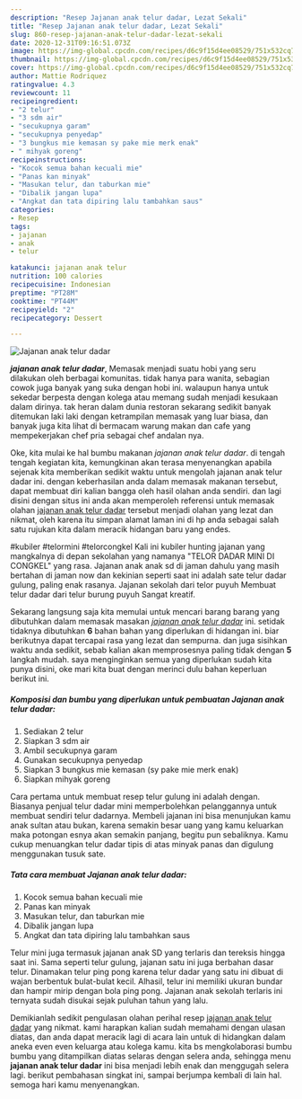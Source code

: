 ```yaml
---
description: "Resep Jajanan anak telur dadar, Lezat Sekali"
title: "Resep Jajanan anak telur dadar, Lezat Sekali"
slug: 860-resep-jajanan-anak-telur-dadar-lezat-sekali
date: 2020-12-31T09:16:51.073Z
image: https://img-global.cpcdn.com/recipes/d6c9f15d4ee08529/751x532cq70/jajanan-anak-telur-dadar-foto-resep-utama.jpg
thumbnail: https://img-global.cpcdn.com/recipes/d6c9f15d4ee08529/751x532cq70/jajanan-anak-telur-dadar-foto-resep-utama.jpg
cover: https://img-global.cpcdn.com/recipes/d6c9f15d4ee08529/751x532cq70/jajanan-anak-telur-dadar-foto-resep-utama.jpg
author: Mattie Rodriquez
ratingvalue: 4.3
reviewcount: 11
recipeingredient:
- "2 telur"
- "3 sdm air"
- "secukupnya garam"
- "secukupnya penyedap"
- "3 bungkus mie kemasan sy pake mie merk enak"
- " mihyak goreng"
recipeinstructions:
- "Kocok semua bahan kecuali mie"
- "Panas kan minyak"
- "Masukan telur, dan taburkan mie"
- "Dibalik jangan lupa"
- "Angkat dan tata dipiring lalu tambahkan saus"
categories:
- Resep
tags:
- jajanan
- anak
- telur

katakunci: jajanan anak telur 
nutrition: 100 calories
recipecuisine: Indonesian
preptime: "PT28M"
cooktime: "PT44M"
recipeyield: "2"
recipecategory: Dessert

---
```



![Jajanan anak telur dadar](https://img-global.cpcdn.com/recipes/d6c9f15d4ee08529/751x532cq70/jajanan-anak-telur-dadar-foto-resep-utama.jpg)

<b><i>jajanan anak telur dadar</i></b>, Memasak menjadi suatu hobi yang seru dilakukan oleh berbagai komunitas. tidak hanya para wanita, sebagian cowok juga banyak yang suka dengan hobi ini. walaupun hanya untuk sekedar berpesta dengan kolega atau memang sudah menjadi kesukaan dalam dirinya. tak heran dalam dunia restoran sekarang sedikit banyak ditemukan laki laki dengan ketrampilan memasak yang luar biasa, dan banyak juga kita lihat di bermacam warung makan dan cafe yang mempekerjakan chef pria sebagai chef andalan nya.

Oke, kita mulai ke hal bumbu makanan <i>jajanan anak telur dadar</i>. di tengah tengah kegiatan kita, kemungkinan akan terasa menyenangkan apabila sejenak kita memberikan sedikit waktu untuk mengolah jajanan anak telur dadar ini. dengan keberhasilan anda dalam memasak makanan tersebut, dapat membuat diri kalian bangga oleh hasil olahan anda sendiri. dan lagi disini dengan situs ini anda akan memperoleh referensi untuk memasak olahan <u>jajanan anak telur dadar</u> tersebut menjadi olahan yang lezat dan nikmat, oleh karena itu simpan alamat laman ini di hp anda sebagai salah satu rujukan kita dalam meracik hidangan baru yang endes.

#kubiler #telormini #telorcongkel Kali ini kubiler hunting jajanan yang mangkalnya di depan sekolahan yang namanya &#34;TELOR DADAR MINI DI CONGKEL&#34; yang rasa. Jajanan anak anak sd di jaman dahulu yang masih bertahan di jaman now dan kekinian seperti saat ini adalah sate telur dadar gulung, paling enak rasanya. Jajanan sekolah dari telor puyuh Membuat telur dadar dari telur burung puyuh Sangat kreatif.


Sekarang langsung saja kita memulai untuk mencari barang barang yang dibutuhkan dalam memasak masakan <u><i>jajanan anak telur dadar</i></u> ini. setidak tidaknya dibutuhkan <b>6</b> bahan bahan yang diperlukan di hidangan ini. biar berikutnya dapat tercapai rasa yang lezat dan sempurna. dan juga sisihkan waktu anda sedikit, sebab kalian akan memprosesnya paling tidak dengan <b>5</b> langkah mudah. saya menginginkan semua yang diperlukan sudah kita punya disini, oke mari kita buat dengan merinci dulu bahan keperluan berikut ini.

<!--inarticleads1-->

##### Komposisi dan bumbu yang diperlukan untuk pembuatan Jajanan anak telur dadar:

1. Sediakan 2 telur
1. Siapkan 3 sdm air
1. Ambil secukupnya garam
1. Gunakan secukupnya penyedap
1. Siapkan 3 bungkus mie kemasan (sy pake mie merk enak)
1. Siapkan  mihyak goreng


Cara pertama untuk membuat resep telur gulung ini adalah dengan. Biasanya penjual telur dadar mini memperbolehkan pelanggannya untuk membuat sendiri telur dadarnya. Membeli jajanan ini bisa menunjukan kamu anak sultan atau bukan, karena semakin besar uang yang kamu keluarkan maka potongan esnya akan semakin panjang, begitu pun sebaliknya. Kamu cukup menuangkan telur dadar tipis di atas minyak panas dan digulung menggunakan tusuk sate. 

<!--inarticleads2-->

##### Tata cara membuat Jajanan anak telur dadar:

1. Kocok semua bahan kecuali mie
1. Panas kan minyak
1. Masukan telur, dan taburkan mie
1. Dibalik jangan lupa
1. Angkat dan tata dipiring lalu tambahkan saus


Telur mini juga termasuk jajanan anak SD yang terlaris dan tereksis hingga saat ini. Sama seperti telur gulung, jajanan satu ini juga berbahan dasar telur. Dinamakan telur ping pong karena telur dadar yang satu ini dibuat di wajan berbentuk bulat-bulat kecil. Alhasil, telur ini memiliki ukuran bundar dan hampir mirip dengan bola ping pong. Jajanan anak sekolah terlaris ini ternyata sudah disukai sejak puluhan tahun yang lalu. 

Demikianlah sedikit pengulasan olahan perihal resep <u>jajanan anak telur dadar</u> yang nikmat. kami harapkan kalian sudah memahami dengan ulasan diatas, dan anda dapat meracik lagi di acara lain untuk di hidangkan dalam aneka even even keluarga atau kolega kamu. kita bs mengkolaborasi bumbu bumbu yang ditampilkan diatas selaras dengan selera anda, sehingga menu <b>jajanan anak telur dadar</b> ini bisa menjadi lebih enak dan menggugah selera lagi. berikut pembahasan singkat ini, sampai berjumpa kembali di lain hal. semoga hari kamu menyenangkan.
